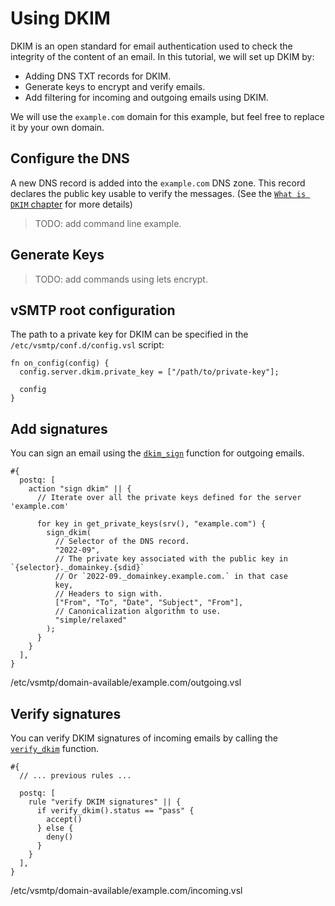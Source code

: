 # Using DKIM

DKIM is an open standard for email authentication used to check the integrity of the content of an email.
In this tutorial, we will set up DKIM by:

- Adding DNS TXT records for DKIM.
- Generate keys to encrypt and verify emails.
- Add filtering for incoming and outgoing emails using DKIM.

We will use the `example.com` domain for this example, but feel free to replace it by your own domain.

## Configure the DNS

A new DNS record is added into the `example.com` DNS zone. This record declares the public key usable to verify the messages. (See the [`What is DKIM` chapter](../../term/dkim.md) for more details)

> TODO: add command line example.

## Generate Keys

> TODO: add commands using lets encrypt.

## vSMTP root configuration

The path to a private key for DKIM can be specified in the `/etc/vsmtp/conf.d/config.vsl` script:

```rust,ignore
fn on_config(config) {
  config.server.dkim.private_key = ["/path/to/private-key"];

  config
}
```

## Add signatures

You can sign an email using the [`dkim_sign`][sign_dkim_fn_ref] function for outgoing emails.

```
#{
  postq: [
    action "sign dkim" || {
      // Iterate over all the private keys defined for the server 'example.com'

      for key in get_private_keys(srv(), "example.com") {
        sign_dkim(
          // Selector of the DNS record.
          "2022-09",
          // The private key associated with the public key in `{selector}._domainkey.{sdid}`
          // Or `2022-09._domainkey.example.com.` in that case
          key,
          // Headers to sign with.
          ["From", "To", "Date", "Subject", "From"],
          // Canonicalization algorithm to use.
          "simple/relaxed"
        );
      }
    }
  ],
}
```

<p class="ann"> /etc/vsmtp/domain-available/example.com/outgoing.vsl </p>

## Verify signatures

You can verify DKIM signatures of incoming emails by calling the [`verify_dkim`][verify_dkim_fn_ref] function.

```rust,ignore
#{
  // ... previous rules ...

  postq: [
    rule "verify DKIM signatures" || {
      if verify_dkim().status == "pass" {
        accept()
      } else {
        deny()
      }
    }
  ],
}
```

<p class="ann"> /etc/vsmtp/domain-available/example.com/incoming.vsl </p>

[verify_dkim_fn_ref]: ../../ref/vSL/api/fn::global::dkim.md
[sign_dkim_fn_ref]: ../../ref/vSL/api/fn::global::dkim.md
